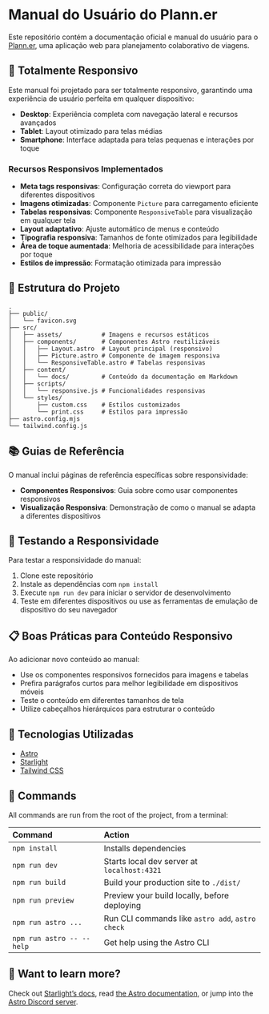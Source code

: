 # Manual do Usuário do Plann.er

Este repositório contém a documentação oficial e manual do usuário para o [Plann.er](https://github.com/gustavodeazevedo/plann.er), uma aplicação web para planejamento colaborativo de viagens.

## 📱 Totalmente Responsivo

Este manual foi projetado para ser totalmente responsivo, garantindo uma experiência de usuário perfeita em qualquer dispositivo:

- **Desktop**: Experiência completa com navegação lateral e recursos avançados
- **Tablet**: Layout otimizado para telas médias
- **Smartphone**: Interface adaptada para telas pequenas e interações por toque

### Recursos Responsivos Implementados

- **Meta tags responsivas**: Configuração correta do viewport para diferentes dispositivos
- **Imagens otimizadas**: Componente `Picture` para carregamento eficiente
- **Tabelas responsivas**: Componente `ResponsiveTable` para visualização em qualquer tela
- **Layout adaptativo**: Ajuste automático de menus e conteúdo
- **Tipografia responsiva**: Tamanhos de fonte otimizados para legibilidade
- **Área de toque aumentada**: Melhoria de acessibilidade para interações por toque
- **Estilos de impressão**: Formatação otimizada para impressão

## 🚀 Estrutura do Projeto

```
.
├── public/
│   └── favicon.svg
├── src/
│   ├── assets/           # Imagens e recursos estáticos
│   ├── components/       # Componentes Astro reutilizáveis
│   │   ├── Layout.astro  # Layout principal (responsivo)
│   │   ├── Picture.astro # Componente de imagem responsiva
│   │   └── ResponsiveTable.astro # Tabelas responsivas
│   ├── content/
│   │   └── docs/         # Conteúdo da documentação em Markdown
│   ├── scripts/
│   │   └── responsive.js # Funcionalidades responsivas
│   └── styles/
│       ├── custom.css    # Estilos customizados
│       └── print.css     # Estilos para impressão
├── astro.config.mjs
└── tailwind.config.js
```

## 📚 Guias de Referência

O manual inclui páginas de referência específicas sobre responsividade:

- **Componentes Responsivos**: Guia sobre como usar componentes responsivos
- **Visualização Responsiva**: Demonstração de como o manual se adapta a diferentes dispositivos

## 🧪 Testando a Responsividade

Para testar a responsividade do manual:

1. Clone este repositório
2. Instale as dependências com `npm install`
3. Execute `npm run dev` para iniciar o servidor de desenvolvimento
4. Teste em diferentes dispositivos ou use as ferramentas de emulação de dispositivo do seu navegador

## 📋 Boas Práticas para Conteúdo Responsivo

Ao adicionar novo conteúdo ao manual:

- Use os componentes responsivos fornecidos para imagens e tabelas
- Prefira parágrafos curtos para melhor legibilidade em dispositivos móveis
- Teste o conteúdo em diferentes tamanhos de tela
- Utilize cabeçalhos hierárquicos para estruturar o conteúdo

## 🔧 Tecnologias Utilizadas

- [Astro](https://astro.build)
- [Starlight](https://starlight.astro.build)
- [Tailwind CSS](https://tailwindcss.com)

## 🧞 Commands

All commands are run from the root of the project, from a terminal:

| Command                   | Action                                           |
| :------------------------ | :----------------------------------------------- |
| `npm install`             | Installs dependencies                            |
| `npm run dev`             | Starts local dev server at `localhost:4321`      |
| `npm run build`           | Build your production site to `./dist/`          |
| `npm run preview`         | Preview your build locally, before deploying     |
| `npm run astro ...`       | Run CLI commands like `astro add`, `astro check` |
| `npm run astro -- --help` | Get help using the Astro CLI                     |

## 👀 Want to learn more?

Check out [Starlight’s docs](https://starlight.astro.build/), read [the Astro documentation](https://docs.astro.build), or jump into the [Astro Discord server](https://astro.build/chat).

